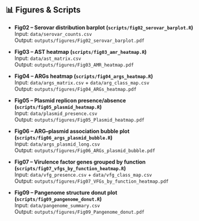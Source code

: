 ## 📊 Figures & Scripts

- **Fig02 – Serovar distribution barplot (`scripts/fig02_serovar_barplot.R`)**  
  Input: `data/serovar_counts.csv`  
  Output: `outputs/figures/Fig02_serovar_barplot.pdf`

- **Fig03 – AST heatmap (`scripts/fig03_amr_heatmap.R`)**  
  Input: `data/ast_matrix.csv`  
  Output: `outputs/figures/Fig03_AMR_heatmap.pdf`

- **Fig04 – ARGs heatmap (`scripts/fig04_args_heatmap.R`)**  
  Input: `data/args_matrix.csv` + `data/arg_class_map.csv`  
  Output: `outputs/figures/Fig04_ARGs_heatmap.pdf`

- **Fig05 – Plasmid replicon presence/absence (`scripts/fig05_plasmid_heatmap.R`)**  
  Input: `data/plasmid_presence.csv`  
  Output: `outputs/figures/Fig05_Plasmid_heatmap.pdf`

- **Fig06 – ARG–plasmid association bubble plot (`scripts/fig06_args_plasmid_bubble.R`)**  
  Input: `data/args_plasmid_long.csv`  
  Output: `outputs/figures/Fig06_ARGs_plasmid_bubble.pdf`

- **Fig07 – Virulence factor genes grouped by function (`scripts/fig07_vfgs_by_function_heatmap.R`)**  
  Input: `data/vfg_presence.csv` + `data/vfg_class_map.csv`  
  Output: `outputs/figures/Fig07_VFGs_by_function_heatmap.pdf`

- **Fig09 – Pangenome structure donut plot (`scripts/fig09_pangenome_donut.R`)**  
  Input: `data/pangenome_summary.csv`  
  Output: `outputs/figures/Fig09_Pangenome_donut.pdf`
